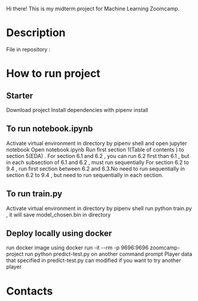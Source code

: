 Hi there! This is my midterm project for Machine Learning Zoomcamp.

# Description


File in repository :


# How to run project

## Starter
Download project
Install dependencies with pipenv install

## To run notebook.ipynb
Activate virtual environment in directory by pipenv shell and open jupyter notebook
Open notebook.ipynb
Run first section 1(Table of contents ) to section 5(EDA) .
For section 6.1 and 6.2 , you can run 6.2 first than 6.1 , but in each subsection of 6.1 and 6.2 , must run sequentially
For section 6.2 to 9.4 , run first section between 6.2 and 6.3.No need to run sequentially in section 6.2 to 9.4 , but need to run sequentially in each section.

## To run train.py
Activate virtual environment in directory by pipenv shell
run python train.py , it will save model_chosen.bin in directory

## Deploy locally using docker
run docker image using docker run -it --rm -p 9696:9696 zoomcamp-project
run python predict-test.py on another command prompt
Player data that specified in predict-test.py can modified if you want to try another player

# Contacts
